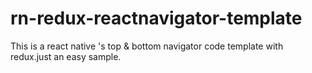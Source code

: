 # rn-redux-reactnavigator-template
This is a react native 's top &amp; bottom navigator code template with redux.just an easy sample.
